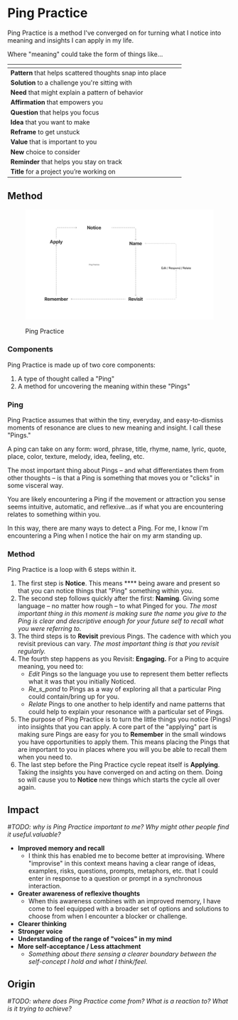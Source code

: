 # Ping Practice

Ping Practice is a method I've converged on for turning what I notice into meaning and insights I can apply in my life.

Where "meaning" could take the form of things like...

<table data-view="cards"><thead><tr><th></th><th></th><th></th></tr></thead><tbody><tr><td><strong>Pattern</strong> that helps scattered thoughts snap into place</td><td></td><td></td></tr><tr><td><strong>Solution</strong> to a challenge you're sitting with</td><td></td><td></td></tr><tr><td><strong>Need</strong> that might explain a pattern of behavior</td><td></td><td><p></p><p></p></td></tr><tr><td><strong>Affirmation</strong> that empowers you</td><td></td><td></td></tr><tr><td><strong>Question</strong> that helps you focus</td><td></td><td></td></tr><tr><td><strong>Idea</strong> that you want to make</td><td></td><td></td></tr><tr><td><strong>Reframe</strong> to get unstuck</td><td></td><td></td></tr><tr><td><strong>Value</strong> that is important to you</td><td></td><td></td></tr><tr><td><strong>New</strong> choice to consider</td><td></td><td></td></tr><tr><td><strong>Reminder</strong> that helps you stay on track</td><td></td><td></td></tr><tr><td><strong>Title</strong> for a project you’re working on</td><td></td><td></td></tr></tbody></table>

## Method

<figure><img src=".gitbook/assets/Cards_Sketching.png" alt="A circular diagram showing Ping Practice&#x27;s steps: Name, Notice, Revisit, Edit/Respond/Relate, Remember, and Apply"><figcaption><p>Ping Practice</p></figcaption></figure>

### Components

Ping Practice is made up of two core components:

1. A type of thought called a "Ping"
2. A method for uncovering the meaning within these "Pings"

### Ping

Ping Practice assumes that within the tiny, everyday, and easy-to-dismiss moments of resonance are clues to new meaning and insight. I call these "Pings."

A ping can take on any form: word, phrase, title, rhyme, name, lyric, quote, place, color, texture, melody, idea, feeling, etc.

The most important thing about Pings – and what differentiates them from other thoughts – is that a Ping is something that moves you or "clicks" in some visceral way.&#x20;

You are likely encountering a Ping if the movement or attraction you sense seems intuitive, automatic, and reflexive...as if what you are encountering relates to something within you.&#x20;

In this way, there are many ways to detect a Ping. For me, I know I'm encountering a Ping when I notice the hair on my arm standing up.&#x20;

### Method

Ping Practice is a loop with 6 steps within it.

1. The first step is **Notice**. This means **** being aware and present so that you can notice things that "Ping" something within you.
2. The second step follows quickly after the first: **Naming**. Giving some language – no matter how rough – to what Pinged for you. _The most important thing in this moment is making sure the name you give to the Ping is clear and descriptive enough for your future self to recall what you were referring to._
3. The third steps is to **Revisit** previous Pings. The cadence with which you revisit previous can vary. _The most important thing is that you revisit regularly._
4. The fourth step happens as you Revisit: **Engaging.** For a Ping to acquire meaning, you need to:
   * _Edit_ Pings so the language you use to represent them better reflects what it was that you initially Noticed.
   * _Re_s_pond_ to Pings as a way of exploring all that a particular Ping could contain/bring up for you.
   * _Relate_ Pings to one another to help identify and name patterns that could help to explain your resonance with a particular set of Pings.
5. The purpose of Ping Practice is to turn the little things you notice (Pings) into insights that you can apply. A core part of the "applying" part is making sure Pings are easy for you to **Remember** in the small windows you have opportunities to apply them. This means placing the Pings that are important to you in places where you will you be able to recall them when you need to.
6. The last step before the Ping Practice cycle repeat itself is **Applying**. Taking the insights you have converged on and acting on them. Doing so will cause you to **Notice** new things which starts the cycle all over again.

## Impact

_#TODO: why is Ping Practice important to me? Why might other people find it useful.valuable?_

* **Improved memory and recall**
  * I think this has enabled me to become better at improvising. Where "improvise" in this context means having a clear range of ideas, examples, risks, questions, prompts, metaphors, etc. that I could enter in response to a question or prompt in a synchronous interaction.
* **Greater awareness of reflexive thoughts**
  * When this awareness combines with an improved memory, I have come to feel equipped with a broader set of options and solutions to choose from when I encounter a blocker or challenge.
* **Clearer thinking**
* **Stronger voice**&#x20;
* **Understanding of the range of "voices" in my mind**
* **More self-acceptance / Less attachment**&#x20;
  * _Something about there sensing a clearer boundary between the self-concept I hold and what I think/feel._

## Origin

_#TODO: where does Ping Practice come from? What is a reaction to? What is it trying to achieve?_

